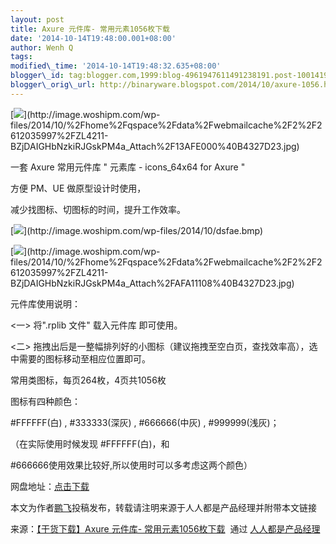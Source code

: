 ```yaml
--- 
layout: post 
title: Axure 元件库- 常用元素1056枚下载 
date: '2014-10-14T19:48:00.001+08:00' 
author: Wenh Q
tags:
modified\_time: '2014-10-14T19:48:32.635+08:00' 
blogger\_id: tag:blogger.com,1999:blog-4961947611491238191.post-1001419613835381365
blogger\_orig\_url: http://binaryware.blogspot.com/2014/10/axure-1056.html
---
```

[![](https://images-blogger-opensocial.googleusercontent.com/gadgets/proxy?url=http%3A%2F%2Fimage.woshipm.com%2Fwp-files%2F2014%2F10%2F%252Fhome%252Fqspace%252Fdata%252Fwebmailcache%252F2%252F2612035997%252FZL4211-BZjDAIGHbNzkiRJGskPM4a_Attach%252F13AFE000%2540B4327D23.jpg&container=blogger&gadget=a&rewriteMime=image%2F*)](http://image.woshipm.com/wp-files/2014/10/%2Fhome%2Fqspace%2Fdata%2Fwebmailcache%2F2%2F2612035997%2FZL4211-BZjDAIGHbNzkiRJGskPM4a_Attach%2F13AFE000%40B4327D23.jpg)



一套 Axure 常用元件库 " 元素库 - icons\_64x64 for Axure "



方便 PM、UE 做原型设计时使用，



减少找图标、切图标的时间，提升工作效率。



[![](https://images-blogger-opensocial.googleusercontent.com/gadgets/proxy?url=http%3A%2F%2Fimage.woshipm.com%2Fwp-files%2F2014%2F10%2Fdsfae.bmp&container=blogger&gadget=a&rewriteMime=image%2F*)](http://image.woshipm.com/wp-files/2014/10/dsfae.bmp)



[![](https://images-blogger-opensocial.googleusercontent.com/gadgets/proxy?url=http%3A%2F%2Fimage.woshipm.com%2Fwp-files%2F2014%2F10%2F%252Fhome%252Fqspace%252Fdata%252Fwebmailcache%252F2%252F2612035997%252FZL4211-BZjDAIGHbNzkiRJGskPM4a_Attach%252FAFA11108%2540B4327D23.jpg&container=blogger&gadget=a&rewriteMime=image%2F*)](http://image.woshipm.com/wp-files/2014/10/%2Fhome%2Fqspace%2Fdata%2Fwebmailcache%2F2%2F2612035997%2FZL4211-BZjDAIGHbNzkiRJGskPM4a_Attach%2FAFA11108%40B4327D23.jpg)



元件库使用说明：



&lt;一&gt; 将".rplib 文件" 载入元件库 即可使用。



&lt;二&gt;
拖拽出后是一整幅排列好的小图标（建议拖拽至空白页，查找效率高），选中需要的图标移动至相应位置即可。



常用类图标，每页264枚，4页共1056枚



图标有四种颜色：




#FFFFFF(白) , 
#333333(深灰) , 
#666666(中灰) , 
#999999(浅灰)；



（在实际使用时候发现 
#FFFFFF(白)，和

#666666使用效果比较好,所以使用时可以多考虑这两个颜色）



网盘地址：[点击下载](http://vdisk.weibo.com/s/aoFZDu6DkjW7Z)



本文为作者[鹏飞](http://ainature.lofter.com/post/1a242d_28af30f)投稿发布，转载请注明来源于人人都是产品经理并附带本文链接
<div>




</div>

<div>

来源：[【干货下载】Axure 元件库-
常用元素1056枚下载](http://www.woshipm.com/pd/111131.html)  通过 [人人都是产品经理](http://www.woshipm.com/)

</div>
